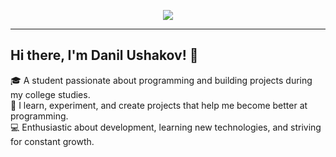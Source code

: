 
<p align="center">
  <a href="https://skillicons.dev">
    <img src="https://skillicons.dev/icons?i=cs,cpp,github,obsidian,visualstudio" />
  </a>
</p>

---

## Hi there, I'm Danil Ushakov! 👋

🎓 A student passionate about programming and building projects during my college studies.  
🚀 I learn, experiment, and create projects that help me become better at programming.  
💻 Enthusiastic about development, learning new technologies, and striving for constant growth.
